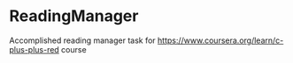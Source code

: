 # ReadingManager
 Acсomplished reading manager task for https://www.coursera.org/learn/c-plus-plus-red course
